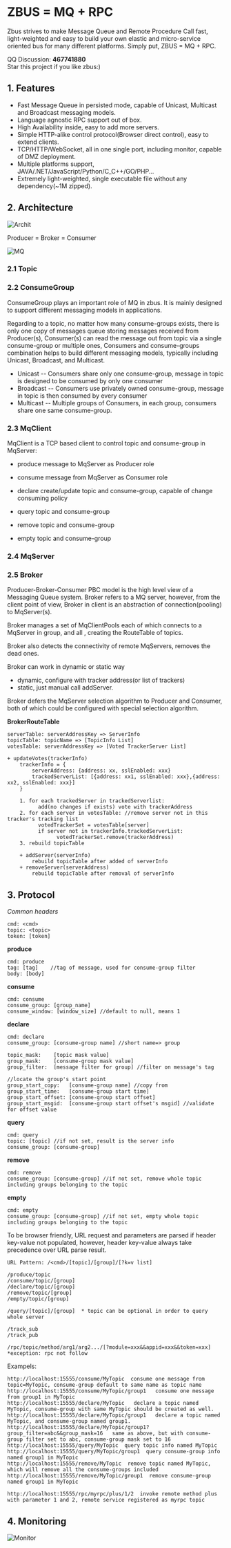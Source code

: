 # ZBUS = MQ + RPC  

Zbus strives to make Message Queue and Remote Procedure Call fast, light-weighted and easy to build your own elastic and micro-service oriented bus for many different platforms. Simply put, ZBUS = MQ + RPC.

QQ Discussion: **467741880**  
Star this project if you like zbus:)

## 1. Features

- Fast Message Queue in persisted mode, capable of Unicast, Multicast and Broadcast messaging models.
- Language agnostic RPC support out of box.
- High Availability inside, easy to add more servers.
- Simple HTTP-alike control protocol(Browser direct control), easy to extend clients.
- TCP/HTTP/WebSocket, all in one single port, including monitor, capable of DMZ deployment.
- Multiple platforms support, JAVA/.NET/JavaScript/Python/C_C++/GO/PHP... 
- Extremely light-weighted, single executable file without any dependency(~1M zipped).

 
## 2. Architecture


![Archit](https://git.oschina.net/uploads/images/2017/0517/183402_0efce626_7458.png "Archit")

Producer = Broker = Consumer


![MQ](https://git.oschina.net/uploads/images/2017/0517/183644_a160de3b_7458.png "MQ")


 
### 2.1 Topic

 
### 2.2 ConsumeGroup

ConsumeGroup plays an important role of MQ in zbus. It is mainly designed to support different messaging models in applications.

Regarding to a topic, no matter how many consume-groups exists, there is only one copy of messages queue storing messages received from Producer(s), Consumer(s) can read the message out from topic via a single consume-group or multiple ones, Consumers and consume-groups combination helps to build different messaging models, typically including Unicast, Broadcast, and Multicast.

- Unicast -- Consumers share only one consume-group, message in topic is designed to be consumed by only one consumer
- Broadcast -- Consumers use privately owned consume-group, message in topic is then consumed by every consumer
- Multicast -- Multiple groups of Consumers, in each group, consumers share one same consume-group.

 
### 2.3 MqClient

MqClient is a TCP based client to control topic and consume-group in MqServer:

- produce message to MqServer as Producer role
- consume message from MqServer as Consumer role

- declare create/update topic and consume-group, capable of change consuming policy
- query topic and consume-group
- remove topic and consume-group 
- empty topic and consume-group

 
### 2.4 MqServer


 
### 2.5 Broker

Producer-Broker-Consumer PBC model is the high level view of a Messaging Queue system.
Broker refers to a MQ server, however, from the client point of view, Broker in client is an abstraction 
of connection(pooling) to MqServer(s).

Broker manages a set of MqClientPools each of which connects to a MqServer in group, and all ,
creating the RouteTable of topics. 

Broker also detects the connectivity of remote MqServers, removes the dead ones.

Broker can work in dynamic or static way
- dynamic, configure with tracker address(or list of trackers)
- static, just manual call addServer.

Broker defers the MqServer selection algorithm to Producer and Consumer, both of which could be configured
with special selection algorithm.

 
**BrokerRouteTable**

	serverTable: serverAddressKey => ServerInfo
	topicTable: topicName => [TopicInfo List]
	votesTable: serverAddressKey => [Voted TrackerServer List]

	+ updateVotes(trackerInfo)
		trackerInfo = {
			serverAddress: {address: xx, sslEnabled: xxx}
			trackedServerList: [{address: xx1, sslEnabled: xxx},{address: xx2, sslEnabled: xxx}]
		}
		
		1. for each trackedServer in trackedServerlist:
			  add(no changes if exists) vote with trackerAddress
		2. for each server in votesTable: //remove server not in this tracker's tracking list
			  votedTrackerSet = votesTable[server] 
			  if server not in trackerInfo.trackedServerList:
					votedTrackerSet.remove(trackerAddress)
		3. rebuild topicTable
	
		+ addServer(serverInfo)
			rebuild topicTable after added of serverInfo
		+ removeServer(serverAddress)
			rebuild topicTable after removal of serverInfo
 


## 3. Protocol

*Common headers*

	cmd: <cmd>
	topic: <topic> 
	token: [token]

**produce**
	
	cmd: produce
	tag: [tag]    //tag of message, used for consume-group filter
	body: [body]

**consume**
	
	cmd: consume
	consume_group: [group_name]
	consume_window: [window_size] //default to null, means 1

**declare**

	cmd: declare
	consume_group: [consume-group name] //short name=> group
	
	topic_mask:    [topic mask value]    
	group_mask:    [consume-group mask value]
	group_filter:  [message filter for group] //filter on message's tag
	
	//locate the group's start point
	group_start_copy:   [consume-group name] //copy from
	group_start_time:   [consume-group start time]
	group_start_offset: [consume-group start offset]
	group_start_msgid:  [consume-group start offset's msgid] //validate for offset value


**query**

	cmd: query
	topic: [topic] //if not set, result is the server info
	consume_group: [consume-group]

**remove**
	
	cmd: remove
	consume_group: [consume-group] //if not set, remove whole topic including groups belonging to the topic

**empty**
	
	cmd: empty
	consume_group: [consume-group] //if not set, empty whole topic including groups belonging to the topic


To be browser friendly, URL request and parameters are parsed if header key-value not populated, however,
header key-value always take precedence over URL parse result.

	URL Pattern: /<cmd>/[topic]/[group]/[?k=v list]
	
	/produce/topic
	/consume/topic/[group]
	/declare/topic/[group]
	/remove/topic/[group] 
	/empty/topic/[group]
	
	/query/[topic]/[group]  * topic can be optional in order to query whole server
	
	/track_sub
	/track_pub
	
	/rpc/topic/method/arg1/arg2.../[?module=xxx&&appid=xxx&&token=xxx]  *exception: rpc not follow 


Exampels:

	http://localhost:15555/consume/MyTopic  consume one message from topic=MyTopic, consume-group default to same name as topic name
	http://localhost:15555/consume/MyTopic/group1   consume one message from group1 in MyTopic
	http://localhost:15555/declare/MyTopic   declare a topic named MyTopic, consume-group with same MyTopic should be created as well.
	http://localhost:15555/declare/MyTopic/group1   declare a topic named MyTopic, and consume-group named group1.
	http://localhost:15555/declare/MyTopic/group1?group_filter=abc&&group_mask=16   same as above, but with consume-group filter set to abc, consume-group mask set to 16
	http://localhost:15555/query/MyTopic  query topic info named MyTopic
	http://localhost:15555/query/MyTopic/group1  query consume-group info named group1 in MyTopic
	http://localhost:15555/remove/MyTopic  remove topic named MyTopic, which will remove all the consume-groups included
	http://localhost:15555/remove/MyTopic/group1  remove consume-group named group1 in MyTopic
	
	http://localhost:15555/rpc/myrpc/plus/1/2  invoke remote method plus with parameter 1 and 2, remote service registered as myrpc topic



  

## 4. Monitoring

![Monitor](https://git.oschina.net/uploads/images/2017/0517/184806_39bb1fc9_7458.png "Monitor")
 